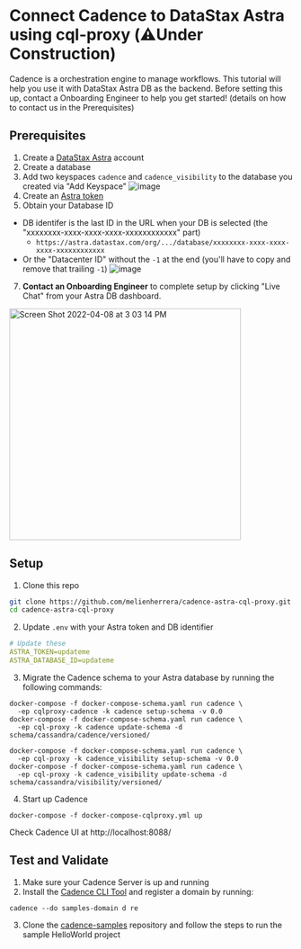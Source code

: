 # Connect Cadence to DataStax Astra using cql-proxy (⚠️Under Construction)

Cadence is a orchestration engine to manage workflows. This tutorial will help you use it with DataStax Astra DB as the backend. Before setting this up, contact a Onboarding Engineer to help you get started! (details on how to contact us in the Prerequisites)  

## Prerequisites
1. Create a [DataStax Astra](https://auth.cloud.datastax.com/auth/realms/CloudUsers/protocol/openid-connect/registrations?client_id=auth-proxy&response_type=code&scope=openid+profile+email&redirect_uri=https://astra.datastax.com/welcome&) account
2. Create a database
3. Add two keyspaces `cadence` and `cadence_visibility` to the database you created via "Add Keyspace"
  ![image](https://user-images.githubusercontent.com/3710715/161330020-ad4ca2ac-bbad-427c-9d76-b2845f8d740e.png)
5. Create an [Astra token](https://docs.datastax.com/en/astra/docs/manage-application-tokens.html)
6. Obtain your Database ID
  * DB identifer is the last ID in the URL when your DB is selected (the "xxxxxxxx-xxxx-xxxx-xxxx-xxxxxxxxxxxx" part)
    * `https://astra.datastax.com/org/.../database/xxxxxxxx-xxxx-xxxx-xxxx-xxxxxxxxxxxx`
  * Or the "Datacenter ID" without the `-1` at the end (you'll have to copy and remove that trailing `-1`)
    ![image](https://user-images.githubusercontent.com/3710715/161331138-906f4f7f-919e-4f47-a731-a855d54369c5.png)
7. **Contact an Onboarding Engineer** to complete setup by clicking "Live Chat" from your Astra DB dashboard.
 <img width="412" alt="Screen Shot 2022-04-08 at 3 03 14 PM" src="https://user-images.githubusercontent.com/85907755/162538096-567e47cb-c890-4ce2-8af9-ec6f2aa9847b.png">

    
 ## Setup
 1. Clone this repo
```sh
git clone https://github.com/melienherrera/cadence-astra-cql-proxy.git
cd cadence-astra-cql-proxy
```
2. Update `.env` with your Astra token and DB identifier
```yaml
# Update these
ASTRA_TOKEN=updateme
ASTRA_DATABASE_ID=updateme
```
3. Migrate the Cadence schema to your Astra database by running the following commands:
```
docker-compose -f docker-compose-schema.yaml run cadence \
  -ep cqlproxy-cadence -k cadence setup-schema -v 0.0
docker-compose -f docker-compose-schema.yaml run cadence \
  -ep cql-proxy -k cadence update-schema -d schema/cassandra/cadence/versioned/

docker-compose -f docker-compose-schema.yaml run cadence \
  -ep cql-proxy -k cadence_visibility setup-schema -v 0.0
docker-compose -f docker-compose-schema.yaml run cadence \
  -ep cql-proxy -k cadence_visibility update-schema -d schema/cassandra/visibility/versioned/
```
4. Start up Cadence
```
docker-compose -f docker-compose-cqlproxy.yml up
```
Check Cadence UI at http://localhost:8088/

## Test and Validate
1. Make sure your Cadence Server is up and running
2. Install the [Cadence CLI Tool](https://cadenceworkflow.io/docs/cli/#using-the-cli) and register a domain by running:
```
cadence --do samples-domain d re 
```
3. Clone the [cadence-samples](https://github.com/uber-common/cadence-samples) repository and follow the steps to run the sample HelloWorld project
